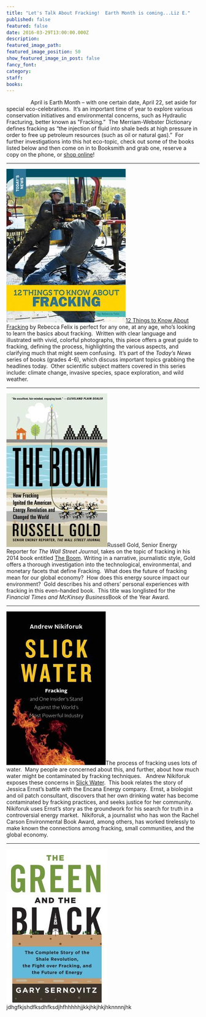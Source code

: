 ```yaml
---
title: "Let's Talk About Fracking!  Earth Month is coming...Liz E."
published: false
featured: false
date: 2016-03-29T13:00:00.000Z
description:
featured_image_path:
featured_image_position: 50
show_featured_image_in_post: false
fancy_font:
category:
staff:
books:
---
```



&nbsp; &nbsp; &nbsp; &nbsp; &nbsp; &nbsp; &nbsp; &nbsp; April is Earth Month – with one certain date, April 22, set aside for special eco-celebrations.&nbsp; It’s an important time of year to explore various conservation initiatives and environmental concerns, such as Hydraulic Fracturing, better known as "Fracking.”&nbsp; The Merriam-Webster Dictionary defines fracking as “the injection of fluid into shale beds at high pressure in order to free up petroleum resources (such as oil or natural gas).”&nbsp; For further investigations into this hot eco-topic, check out some of the books listed below and then come on in to Booksmith and grab one, reserve a copy on the phone, or [shop online](http://www.brooklinebooksmith-shop.com/search/site)!

---

![](/uploads/versions/12-things-to-know-about-fracking---x----311-400x---.jpg)[12 Things to Know About Fracking](http://www.brooklinebooksmith-shop.com/book/9781632350893) by Rebecca Felix is perfect for any one, at any age, who’s looking to learn the basics about fracking.&nbsp; Written with clear language and illustrated with vivid, colorful photographs, this piece offers a great guide to fracking, defining the process, highlighting the various aspects, and clarifying much that might seem confusing.&nbsp; It’s part of the *Today’s News* series of books (grades 4-6), which discuss important topics grabbing the headlines today.&nbsp; Other scientific subject matters covered in this series include: climate change, invasive species, space exploration, and wild weather.&nbsp; &nbsp;

---

![](/uploads/versions/the-boom---x----263-400x---.jpg)Russell Gold, Senior Energy Reporter for *The Wall Street Journal*, takes on the topic of fracking in his 2014 book entitled [The Boom](http://www.brooklinebooksmith-shop.com/book/9781451692297). Writing in a narrative, journalistic style, Gold offers a thorough investigation into the technological, environmental, and monetary facets that define Fracking.&nbsp; What does the future of fracking mean for our global economy? &nbsp;How does this energy source impact our environment?&nbsp; Gold describes his and others’ personal experiences with fracking in this even-handed book.&nbsp; This title was longlisted for the *Financial Times and McKinsey Business*Book of the Year Award.&nbsp;

---

![](/uploads/versions/slick-water---x----259-400x---.jpg)The process of fracking uses lots of water.&nbsp; Many people are concerned about this, and further, about how much water might be contaminated by fracking techniques.&nbsp; &nbsp;Andrew Nikiforuk exposes these concerns in [Slick Water](http://www.brooklinebooksmith-shop.com/book/9781771640763).&nbsp; This book relates the story of Jessica Ernst’s battle with the Encana Energy company.&nbsp; Ernst, a biologist and oil patch consultant, discovers that her own drinking water has become contaminated by fracking practices, and seeks justice for her community.&nbsp; Nikiforuk uses Ernst’s story as the groundwork for his search for truth in a controversial energy market.&nbsp; Nikiforuk, a journalist who has won the Rachel Carson Environmental Book Award, among others, has worked tirelessly to make known the connections among fracking, small communities, and the global economy.

---

![](/uploads/versions/green-and-the-black---x----263-400x---.jpg)jdhgfkjshdfksdhfksdjhfhhhhhjjkkjhkjhkjhknnnnjhk

&nbsp;